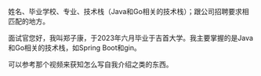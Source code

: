 姓名、毕业学校、专业、技术栈（Java和Go相关的技术栈）；跟公司招聘要求相匹配的地方。

面试官您好，我叫郑子康，于2023年六月毕业于吉首大学。我主要掌握的是Java和Go相关的技术栈，如Spring Boot和gin。

可以参考那个视频来获知怎么写自我介绍之类的东西。
